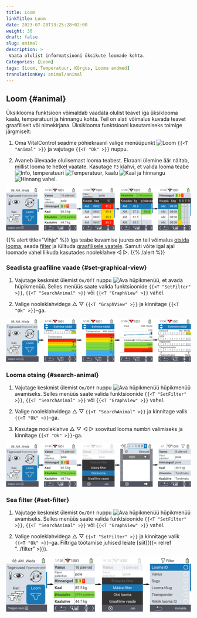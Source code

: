 ```yaml
---
title: Loom
linkTitle: Loom
date: 2023-07-28T13:25:28+02:00
weight: 30
draft: false
slug: animal
description: >
 Vaata olulist informatsiooni üksikute loomade kohta.
Categories: [Loom]
tags: [Loom, Temperatuur, Kõrgus, Looma andmed]
translationKey: animal/animal
---
```

## Loom {#animal}

Üksiklooma funktsioon võimaldab vaadata olulist teavet iga üksiklooma kaalu, temperatuuri ja hinnangu kohta. Teil on alati võimalus kuvada teavet graafiliselt või nimekirjana. Üksiklooma funktsiooni kasutamiseks toimige järgmiselt:

1. Oma VitalControl seadme põhiekraanil valige menüüpunkt <img src="/icons/main/animal.svg" width="35" align="bottom" alt="Loom" /> `{{<T "Animal" >}}` ja vajutage `{{<T "Ok" >}}` nuppu.

2. Avaneb ülevaade olulisemast looma teabest. Ekraani ülemine äär näitab, millist looma te hetkel vaatate. Kasutage `F3` klahvi, et valida looma teabe <img src="/icons/footer/info.svg" width="20" align="bottom" alt="Info" />, temperatuuri <img src="/icons/actions/temperature.svg" width="10" align="bottom" alt="Temperatuur" />, kaalu  <img src="/icons/actions/weight.svg" width="20" align="bottom" alt="Kaal" /> ja hinnangu <img src="/icons/actions/rating.svg" width="25" align="bottom" alt="Hinnang" /> vahel.

![VitalControl: Menüü Loom](images/list.png "Kuva nimekirjana")

{{% alert title="Vihje"  %}}
Iga teabe kuvamise juures on teil võimalus [otsida looma](#search-animal), seada [filter](#set-filter) ja lülituda [graafilisele vaatele](#set-graphical-view).
Samuti võite igal ajal loomade vahel liikuda kasutades nooleklahve ◁ ▷.
{{% /alert %}}

### Seadista graafiline vaade {#set-graphical-view}

1. Vajutage keskmist ülemist `On/Off` nuppu <img src="/icons/footer/search_chart.svg" width="40" align="bottom" alt="Ava hüpikmenüü" />, et avada hüpikmenüü. Selles menüüs saate valida funktsioonide `{{<T "SetFilter" >}}`, `{{<T "SearchAnimal" >}}` või `{{<T "GraphView" >}}` vahel.

2. Valige nooleklahvidega △ ▽ `{{<T "GraphView" >}}` ja kinnitage `{{<T "Ok" >}}`-ga.

![VitalControl: Menu Animal](images/graphic.png "Esitlus graafikuna")

### Looma otsing {#search-animal}

1. Vajutage keskmist ülemist `On/Off` nuppu <img src="/icons/footer/search_chart.svg" width="40" align="bottom" alt="Ava hüpikmenüü" /> hüpikmenüü avamiseks. Selles menüüs saate valida funktsioonide `{{<T "SetFilter" >}}`, `{{<T "SearchAnimal" >}}` või `{{<T "GraphView" >}}` vahel.

2. Valige nooleklahvidega △ ▽ `{{<T "SearchAnimal" >}}` ja kinnitage valik `{{<T "Ok" >}}`-ga.

3. Kasutage nooleklahve △ ▽ ◁ ▷ soovitud looma numbri valimiseks ja kinnitage `{{<T "Ok" >}}`-ga.

![VitalControl: Menu Animal](images/search.png "Otsi looma")

### Sea filter {#set-filter}

1. Vajutage keskmist ülemist `On/Off` nuppu <img src="/icons/footer/search_chart.svg" width="40" align="bottom" alt="Ava hüpikmenüü" /> hüpikmenüü avamiseks. Selles menüüs saate valida funktsioonide `{{<T "SetFilter" >}}`, `{{<T "SearchAnimal" >}}` või `{{<T "GraphView" >}}` vahel.

2. Valige nooleklahvidega △ ▽ `{{<T "SetFilter" >}}` ja kinnitage valik `{{<T "Ok" >}}`-ga.
Filtriga töötamise juhised leiate [siit]({{< relref "../filter" >}}).

![VitalControl: Menu Animal](images/filter.png "Sea filter")
